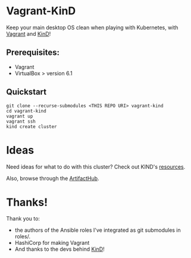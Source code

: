 # Vagrant-KinD

Keep your main desktop OS clean when playing with Kubernetes, with [Vagrant](https://www.vagrantup.com/) and [KinD](https://kind.sigs.k8s.io/)!

## Prerequisites:
* Vagrant
* VirtualBox > version 6.1

## Quickstart

```shell
git clone --recurse-submodules <THIS REPO URI> vagrant-kind
cd vagrant-kind
vagrant up
vagrant ssh
kind create cluster
```

# Ideas 
Need ideas for what to do with this cluster? Check out KIND's [resources](https://kind.sigs.k8s.io/docs/user/resources/).

Also, browse through the [ArtifactHub](https://artifacthub.io/).

# Thanks!

Thank you to:
* the authors of the Ansible roles I've integrated as git submodules in roles/.
* HashiCorp for making Vagrant
* And thanks to the devs behind [KinD](https://kind.sigs.k8s.io/)!


